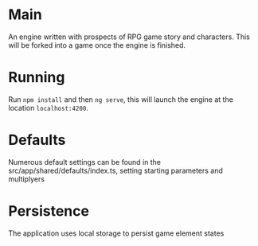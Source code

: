 # Main

An engine written with prospects of RPG game story and characters. This will be forked into a game once the engine is finished.

# Running

Run `npm install` and then `ng serve`, this will launch the engine at the location `localhost:4200`.


# Defaults

Numerous default settings can be found in the src/app/shared/defaults/index.ts, setting starting parameters and multiplyers

# Persistence

The application uses local storage to persist game element states
